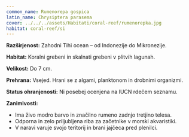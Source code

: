 ```yaml
---
common_name: Rumenorepa gospica
latin_name: Chrysiptera parasema
cover: ../../../assets/Habitati/coral-reef/rumenorepka.jpg
habitat: coral-reef/si
---
```

**Razširjenost:** Zahodni Tihi ocean – od Indonezije do Mikronezije.

**Habitat:** Koralni grebeni in skalnati grebeni v plitvih lagunah.

**Velikost:** Do 7 cm.

**Prehrana:** Vsejed. Hrani se z algami, planktonom in drobnimi organizmi.

**Status ohranjenosti:** Ni posebej ocenjena na IUCN rdečem seznamu.

**Zanimivosti:**  
- Ima živo modro barvo in značilno rumeno zadnjo tretjino telesa.  
- Odporna in zelo priljubljena riba za začetnike v morski akvaristiki.  
- V naravi varuje svojo teritorij in brani jajčeca pred plenilci.
